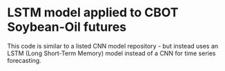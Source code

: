 # LSTM model applied to CBOT Soybean-Oil futures
This code is similar to a listed CNN model repository - but instead uses an LSTM (Long Short-Term Memory) model instead of a CNN for time series forecasting.
